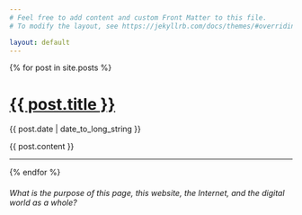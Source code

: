```yaml
---
# Feel free to add content and custom Front Matter to this file.
# To modify the layout, see https://jekyllrb.com/docs/themes/#overriding-theme-defaults

layout: default
---
```

<main>
  <style>
  ul { list-style: none;
       padding-left: 0; 
  }
  </style>
  <ul>
    {% for post in site.posts %}
      <li>
        <h1>  
		  <a href="{{ post.url }}">
            {{ post.title }}
          </a>
		</h1>
        <time datetime="{{ post.date | date: "%Y-%m-%d" }}">{{ post.date | date_to_long_string }}</time>
	    <p>
	      {{ post.content }}
		</p>
		<hr>
      </li>
    {% endfor %}
  </ul>
</main>

###### What is the purpose of this page, this website, the Internet, and the digital world as a whole?





















